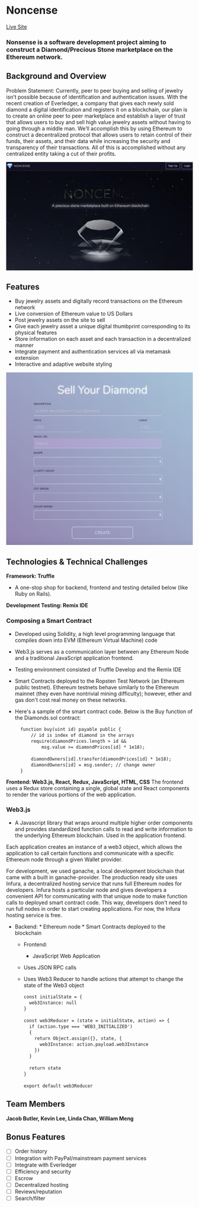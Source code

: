 # Noncense

[Live Site](https://noncense.herokuapp.com)

### Nonsense is a software development project aiming to construct a Diamond/Precious Stone marketplace on the Ethereum network.

## Background and Overview

Problem Statement: Currently, peer to peer buying and selling of jewelry isn’t possible because of identification and authentication issues. With the recent creation of Everledger, a company that gives each newly sold diamond a digital identification and registers it on a blockchain, our plan is to create an online peer to peer marketplace and establish a layer of trust that allows users to buy and sell high value jewelry assets without having to going through a middle man. We’ll accomplish this by using Ethereum to construct a decentralized protocol that allows users to retain control of their funds, their assets, and their data while increasing the security and transparency of their transactions. All of this is accomplished without any centralized entity taking a cut of their profits.  

![](https://github.com/cylinda47/noncense/blob/master/public/Screen%20Shot%202017-12-17%20at%205.04.48%20PM.png)


## Features
* Buy jewelry assets and digitally record transactions on the Ethereum network
* Live conversion of Ethereum value to US Dollars
* Post jewelry assets on the site to sell
* Give each jewelry asset a unique digital thumbprint corresponding to its physical features 
* Store information on each asset and each transaction in a decentralized manner
* Integrate payment and authentication services all via metamask extension
* Interactive and adaptive website styling

 
       
![](https://github.com/cylinda47/noncense/blob/master/public/Screen%20Shot%202017-12-17%20at%205.07.53%20PM.png)



## Technologies & Technical Challenges

**Framework: Truffle**
* A one-stop shop for backend, frontend and testing detailed below (like Ruby on Rails).

**Development Testing: Remix IDE**

### Composing a Smart Contract
* Developed using Solidity, a high level programming language that compiles down into EVM (Ethereum Virtual Machine) code
* Web3.js serves as a communication layer between any Ethereum Node and a traditional JavaScript application frontend.
* Testing environment consisted of Truffle Develop and the Remix IDE 
* Smart Contracts deployed to the Ropsten Test Network (an Ethereum public testnet). Ethereum testnets behave similarly to the Ethereum mainnet (they even have nontrivial mining difficulty); however, ether and gas don't cost real money on these networks. 

* Here's a sample of the smart contract code. Below is the Buy function of the Diamonds.sol contract:

        function buy(uint id) payable public {
            // id is index of diamond in the arrays
            require(diamondPrices.length > id &&
                msg.value >= diamondPrices[id] * 1e18);

            diamondOwners[id].transfer(diamondPrices[id] * 1e18);
            diamondOwners[id] = msg.sender; // change owner
        }
        


**Frontend: Web3.js, React, Redux, JavaScript, HTML, CSS**
The frontend uses a Redux store containing a single, global state and React components to render the various portions of the web application. 

### Web3.js
* A Javascript library that wraps around multiple higher order components and provides standardized function calls to read and write information to the underlying Ethereum blockchain. Used in the application frontend. 

Each application creates an instance of a web3 object, which allows the application to call certain functions and communicate with a specific Ethereum node through a given Wallet provider. 

For development, we used ganache, a local development blockchain that came with a built in ganache-provider. 
The production ready site uses Infura, a decentralized hosting service that runs full Ethereum nodes for developers. Infura hosts a particular node and gives developers a convenient API for communicating with that unique node to make function calls to deployed smart contract code. This way, developers don't need to run full nodes in order to start creating applications. For now, the Infura hosting service is free. 

* Backend:
        * Ethereum node
        * Smart Contracts deployed to the blockchain
    * Frontend:
        * JavaScript Web Application
    * Uses JSON RPC calls
    * Uses Web3 Reducer to handle actions that attempt to change the state 
      of the Web3 object
    
    
          const initialState = {
            web3Instance: null
          }

          const web3Reducer = (state = initialState, action) => {
            if (action.type === 'WEB3_INITIALIZED')
            {
              return Object.assign({}, state, {
                web3Instance: action.payload.web3Instance
              })
            }

            return state
          }

          export default web3Reducer


## Team Members

**Jacob Butler, Kevin Lee, Linda Chan, William Meng**

## Bonus Features

- [ ] Order history
- [ ] Integration with PayPal/mainstream payment services
- [ ] Integrate with Everledger
- [ ] Efficiency and security
- [ ] Escrow
- [ ] Decentralized hosting
- [ ] Reviews/reputation
- [ ] Search/filter
